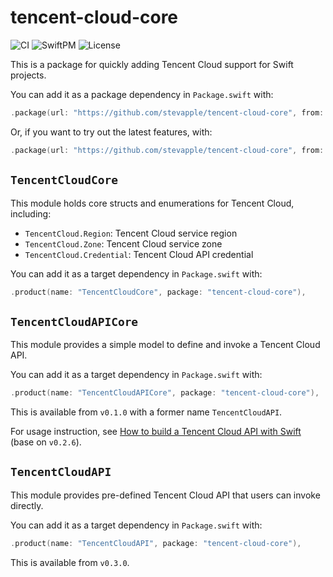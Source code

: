 # tencent-cloud-core

![CI](https://img.shields.io/github/workflow/status/stevapple/tencent-cloud-core/CI?label=CI&logo=github)
![SwiftPM](https://img.shields.io/github/v/release/stevapple/tencent-cloud-core?include_prereleases&label=SPM&color=orange&logo=swift)
![License](https://img.shields.io/github/license/stevapple/tencent-cloud-core)

This is a package for quickly adding Tencent Cloud support for Swift projects.

You can add it as a package dependency in `Package.swift` with:

```swift
.package(url: "https://github.com/stevapple/tencent-cloud-core", from: "0.2.0"),
```

Or, if you want to try out the latest features, with:

```swift
.package(url: "https://github.com/stevapple/tencent-cloud-core", from: "0.3.0-alpha"),
```

## `TencentCloudCore`

This module holds core structs and enumerations for Tencent Cloud, including:

- `TencentCloud.Region`: Tencent Cloud service region
- `TencentCloud.Zone`: Tencent Cloud service zone
- `TencentCloud.Credential`: Tencent Cloud API credential

You can add it as a target dependency in `Package.swift` with:

```swift
.product(name: "TencentCloudCore", package: "tencent-cloud-core"),
```

## `TencentCloudAPICore`

This module provides a simple model to define and invoke a Tencent Cloud API.

You can add it as a target dependency in `Package.swift` with:

```swift
.product(name: "TencentCloudAPICore", package: "tencent-cloud-core"),
```

This is available from `v0.1.0` with a former name `TencentCloudAPI`.

For usage instruction, see [How to build a Tencent Cloud API with Swift](docs/build-api.md) (base on `v0.2.6`).

## `TencentCloudAPI`

This module provides pre-defined Tencent Cloud API that users can invoke directly.

You can add it as a target dependency in `Package.swift` with:

```swift
.product(name: "TencentCloudAPI", package: "tencent-cloud-core"),
```

This is available from `v0.3.0`.

